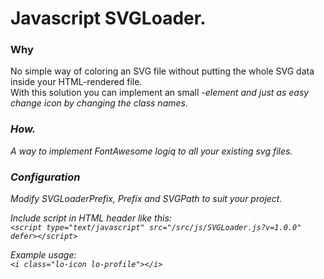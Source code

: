 # Javascript SVGLoader.    
    
### Why
No simple way of coloring an SVG file without putting the whole SVG data inside your HTML-rendered file.    
With this solution you can implement an small <i>-element and just as easy change icon by changing the class names.    
    
### How.   
A way to implement FontAwesome logiq to all your existing svg files.    
    
### Configuration
Modify SVGLoaderPrefix, Prefix and SVGPath to suit your project.    
    
Include script in HTML header like this:    
`<script type="text/javascript" src="/src/js/SVGLoader.js?v=1.0.0" defer></script>`    
    
Example usage:    
`<i class="lo-icon lo-profile"></i>`
